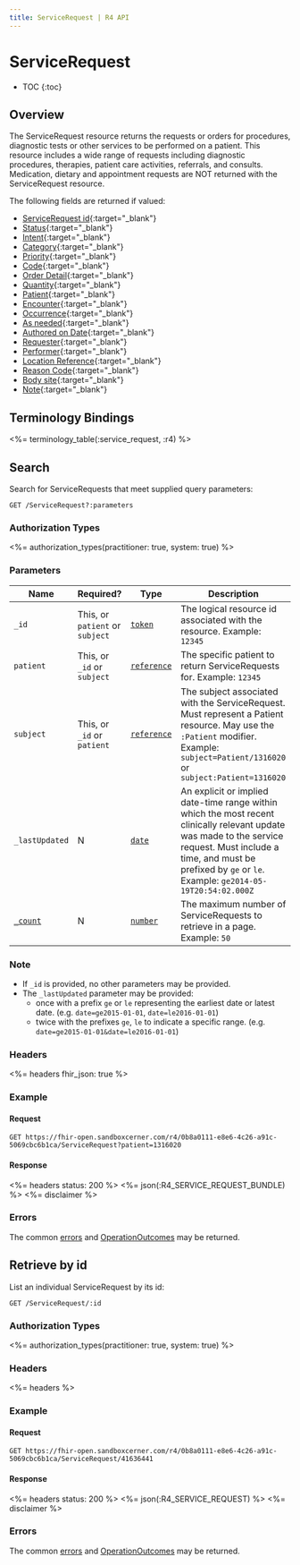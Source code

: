 ```yaml
---
title: ServiceRequest | R4 API
---
```


# ServiceRequest

* TOC
{:toc}

## Overview

The ServiceRequest resource returns the requests or orders for procedures, diagnostic tests or other services to be performed on a patient. This resource includes a wide range of requests including diagnostic procedures, therapies, patient care activities, referrals, and consults. Medication, dietary and appointment requests are NOT returned with the ServiceRequest resource.

The following fields are returned if valued:

* [ServiceRequest id]( https://hl7.org/fhir/r4/resource-definitions.html#Resource.id){:target="_blank"}
* [Status](https://www.hl7.org/fhir/servicerequest-definitions.html#ServiceRequest.status){:target="_blank"}
* [Intent](https://www.hl7.org/fhir/servicerequest-definitions.html#ServiceRequest.intent){:target="_blank"}
* [Category](https://www.hl7.org/fhir/servicerequest-definitions.html#ServiceRequest.category){:target="_blank"}
* [Priority](https://www.hl7.org/fhir/servicerequest-definitions.html#ServiceRequest.priority){:target="_blank"}
* [Code](https://www.hl7.org/fhir/servicerequest-definitions.html#ServiceRequest.code){:target="_blank"}
* [Order Detail](https://www.hl7.org/fhir/servicerequest-definitions.html#ServiceRequest.orderDetail){:target="_blank"}
* [Quantity](https://www.hl7.org/fhir/servicerequest-definitions.html#ServiceRequest.quantity_x_){:target="_blank"}
* [Patient](https://www.hl7.org/fhir/servicerequest-definitions.html#ServiceRequest.subject){:target="_blank"}
* [Encounter](https://www.hl7.org/fhir/servicerequest-definitions.html#ServiceRequest.encounter){:target="_blank"}
* [Occurrence](https://www.hl7.org/fhir/servicerequest-definitions.html#ServiceRequest.occurrence_x_){:target="_blank"}
* [As needed](https://www.hl7.org/fhir/servicerequest-definitions.html#ServiceRequest.asNeeded_x_){:target="_blank"}
* [Authored on Date](https://www.hl7.org/fhir/servicerequest-definitions.html#ServiceRequest.authoredOn){:target="_blank"}
* [Requester](https://www.hl7.org/fhir/servicerequest-definitions.html#ServiceRequest.requester){:target="_blank"}
* [Performer](https://www.hl7.org/fhir/servicerequest-definitions.html#ServiceRequest.performer){:target="_blank"}
* [Location Reference](https://www.hl7.org/fhir/servicerequest-definitions.html#ServiceRequest.locationReference){:target="_blank"}
* [Reason Code](https://www.hl7.org/fhir/servicerequest-definitions.html#ServiceRequest.reasonCode){:target="_blank"}
* [Body site](https://www.hl7.org/fhir/servicerequest-definitions.html#ServiceRequest.bodySite){:target="_blank"}
* [Note](https://www.hl7.org/fhir/servicerequest-definitions.html#ServiceRequest.note){:target="_blank"}

## Terminology Bindings

<%= terminology_table(:service_request, :r4) %>

## Search

Search for ServiceRequests that meet supplied query parameters:

    GET /ServiceRequest?:parameters

### Authorization Types

<%= authorization_types(practitioner: true, system: true) %>

### Parameters

 Name                     | Required?                       | Type          | Description
--------------------------|---------------------------------|---------------|-----------------------------------------------------------------------------------------------------
 `_id`                    | This, or `patient` or `subject` | [`token`]     | The logical resource id associated with the resource. Example: `12345`
 `patient`                | This, or `_id` or `subject`     | [`reference`] | The specific patient to return ServiceRequests for. Example: `12345`
 `subject`                | This, or `_id` or `patient`     | [`reference`] | The subject associated with the ServiceRequest. Must represent a Patient resource. May use the `:Patient` modifier. Example: `subject=Patient/1316020` or `subject:Patient=1316020`
 `_lastUpdated`           | N                               | [`date`]      | An explicit or implied date-time range within which the most recent clinically relevant update was made to the service request. Must include a time, and must be prefixed by `ge` or `le`. Example: `ge2014-05-19T20:54:02.000Z`
 [`_count`]               | N                               | [`number`]    | The maximum number of ServiceRequests to retrieve in a page. Example: `50`

### Note

  * If `_id` is provided, no other parameters may be provided.
  * The `_lastUpdated` parameter may be provided:
      * once with a prefix `ge` or `le` representing the earliest date or latest date. (e.g. `date=ge2015-01-01`, `date=le2016-01-01`)
      * twice with the prefixes `ge`, `le` to indicate a specific range. (e.g. `date=ge2015-01-01&date=le2016-01-01`)

### Headers

<%= headers fhir_json: true %>

### Example

#### Request

    GET https://fhir-open.sandboxcerner.com/r4/0b8a0111-e8e6-4c26-a91c-5069cbc6b1ca/ServiceRequest?patient=1316020

#### Response

<%= headers status: 200 %>
<%= json(:R4_SERVICE_REQUEST_BUNDLE) %>
<%= disclaimer %>

### Errors

The common [errors] and [OperationOutcomes] may be returned.

## Retrieve by id

List an individual ServiceRequest by its id:

    GET /ServiceRequest/:id

### Authorization Types

<%= authorization_types(practitioner: true, system: true) %>

### Headers

<%= headers %>

### Example

#### Request

    GET https://fhir-open.sandboxcerner.com/r4/0b8a0111-e8e6-4c26-a91c-5069cbc6b1ca/ServiceRequest/41636441

#### Response

<%= headers status: 200 %>
<%= json(:R4_SERVICE_REQUEST) %>
<%= disclaimer %>

### Errors

The common [errors] and [OperationOutcomes] may be returned.

[`token`]: http://hl7.org/fhir/R4/search.html#token
[`reference`]: http://hl7.org/fhir/R4/search.html#reference
[`date`]: http://hl7.org/fhir/R4/search.html#date
[`_count`]: https://hl7.org/fhir/r4/search.html#count
[`number`]: http://hl7.org/fhir/R4/search.html#number
[status]: https://www.hl7.org/fhir/r4/valueset-servicerequest-status.html
[errors]: ../../#client-errors
[OperationOutcomes]: ../../#operation-outcomes
